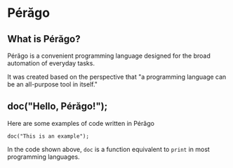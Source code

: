 # Pérăgo
## What is Pérăgo?
Pérăgo is a convenient programming language
designed for the broad automation of everyday tasks.

It was created based on the perspective that
"a programming language can be an all-purpose tool in itself."

## doc("Hello, Pérăgo!");

Here are some examples of code written in Pérăgo


`doc("This is an example");`

In the code shown above, `doc` is a function equivalent to `print` in most programming languages.
